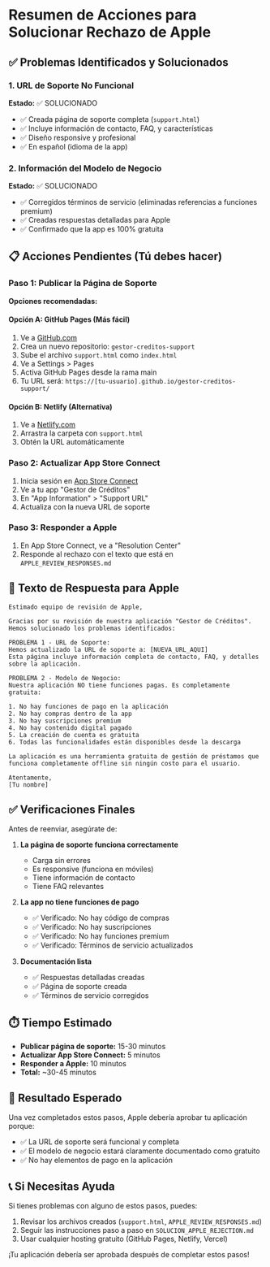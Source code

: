 # Resumen de Acciones para Solucionar Rechazo de Apple

## ✅ Problemas Identificados y Solucionados

### 1. URL de Soporte No Funcional
**Estado:** ✅ SOLUCIONADO
- ✅ Creada página de soporte completa (`support.html`)
- ✅ Incluye información de contacto, FAQ, y características
- ✅ Diseño responsive y profesional
- ✅ En español (idioma de la app)

### 2. Información del Modelo de Negocio
**Estado:** ✅ SOLUCIONADO
- ✅ Corregidos términos de servicio (eliminadas referencias a funciones premium)
- ✅ Creadas respuestas detalladas para Apple
- ✅ Confirmado que la app es 100% gratuita

## 📋 Acciones Pendientes (Tú debes hacer)

### Paso 1: Publicar la Página de Soporte
**Opciones recomendadas:**

#### Opción A: GitHub Pages (Más fácil)
1. Ve a [GitHub.com](https://github.com)
2. Crea un nuevo repositorio: `gestor-creditos-support`
3. Sube el archivo `support.html` como `index.html`
4. Ve a Settings > Pages
5. Activa GitHub Pages desde la rama main
6. Tu URL será: `https://[tu-usuario].github.io/gestor-creditos-support/`

#### Opción B: Netlify (Alternativa)
1. Ve a [Netlify.com](https://netlify.com)
2. Arrastra la carpeta con `support.html`
3. Obtén la URL automáticamente

### Paso 2: Actualizar App Store Connect
1. Inicia sesión en [App Store Connect](https://appstoreconnect.apple.com)
2. Ve a tu app "Gestor de Créditos"
3. En "App Information" > "Support URL"
4. Actualiza con la nueva URL de soporte

### Paso 3: Responder a Apple
1. En App Store Connect, ve a "Resolution Center"
2. Responde al rechazo con el texto que está en `APPLE_REVIEW_RESPONSES.md`

## 📝 Texto de Respuesta para Apple

```
Estimado equipo de revisión de Apple,

Gracias por su revisión de nuestra aplicación "Gestor de Créditos". Hemos solucionado los problemas identificados:

PROBLEMA 1 - URL de Soporte:
Hemos actualizado la URL de soporte a: [NUEVA_URL_AQUI]
Esta página incluye información completa de contacto, FAQ, y detalles sobre la aplicación.

PROBLEMA 2 - Modelo de Negocio:
Nuestra aplicación NO tiene funciones pagas. Es completamente gratuita:

1. No hay funciones de pago en la aplicación
2. No hay compras dentro de la app
3. No hay suscripciones premium
4. No hay contenido digital pagado
5. La creación de cuenta es gratuita
6. Todas las funcionalidades están disponibles desde la descarga

La aplicación es una herramienta gratuita de gestión de préstamos que funciona completamente offline sin ningún costo para el usuario.

Atentamente,
[Tu nombre]
```

## ✅ Verificaciones Finales

Antes de reenviar, asegúrate de:

1. **La página de soporte funciona correctamente**
   - Carga sin errores
   - Es responsive (funciona en móviles)
   - Tiene información de contacto
   - Tiene FAQ relevantes

2. **La app no tiene funciones de pago**
   - ✅ Verificado: No hay código de compras
   - ✅ Verificado: No hay suscripciones
   - ✅ Verificado: No hay funciones premium
   - ✅ Verificado: Términos de servicio actualizados

3. **Documentación lista**
   - ✅ Respuestas detalladas creadas
   - ✅ Página de soporte creada
   - ✅ Términos de servicio corregidos

## ⏱️ Tiempo Estimado

- **Publicar página de soporte:** 15-30 minutos
- **Actualizar App Store Connect:** 5 minutos
- **Responder a Apple:** 10 minutos
- **Total:** ~30-45 minutos

## 🎯 Resultado Esperado

Una vez completados estos pasos, Apple debería aprobar tu aplicación porque:
- ✅ La URL de soporte será funcional y completa
- ✅ El modelo de negocio estará claramente documentado como gratuito
- ✅ No hay elementos de pago en la aplicación

## 📞 Si Necesitas Ayuda

Si tienes problemas con alguno de estos pasos, puedes:
1. Revisar los archivos creados (`support.html`, `APPLE_REVIEW_RESPONSES.md`)
2. Seguir las instrucciones paso a paso en `SOLUCION_APPLE_REJECTION.md`
3. Usar cualquier hosting gratuito (GitHub Pages, Netlify, Vercel)

¡Tu aplicación debería ser aprobada después de completar estos pasos!
